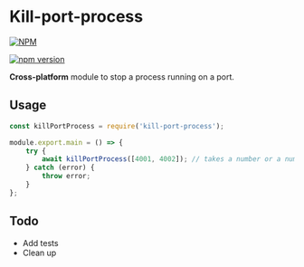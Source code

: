 # Kill-port-process

[![NPM](https://nodei.co/npm/kill-port-process.png?compact=true)](https://nodei.co/npm/kill-port-process/)

[![npm version](https://badge.fury.io/js/kill-port-process.svg)](https://badge.fury.io/js/kill-port-process)

**Cross-platform** module to stop a process running on a port.

## Usage

```javascript
const killPortProcess = require('kill-port-process');

module.export.main = () => {
	try {
		await killPortProcess([4001, 4002]); // takes a number or a number[]
	} catch (error) {
		throw error;
	}
};
```

## Todo

* Add tests
* Clean up
